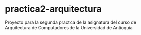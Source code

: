 # practica2-arquitectura
Proyecto para la segunda practica de la asignatura del curso de Arquitectura de Computadores de la Universidad de Antioquia
